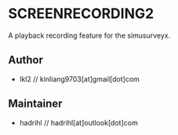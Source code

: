 SCREENRECORDING2
================

A playback recording feature for the simusurveyx. 

Author
------
* lkl2 // kinliang9703[at]gmail[dot]com

Maintainer
----------
* hadrihl // hadrihl[at]outlook[dot]com
